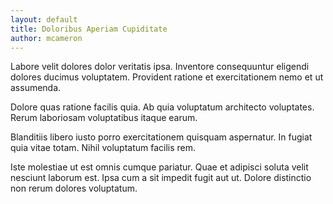 ```yaml
---
layout: default
title: Doloribus Aperiam Cupiditate
author: mcameron
---
```


Labore velit dolores dolor veritatis ipsa. Inventore consequuntur eligendi dolores ducimus voluptatem. Provident ratione et exercitationem nemo et ut assumenda.

Dolore quas ratione facilis quia. Ab quia voluptatum architecto voluptates. Rerum laboriosam voluptatibus itaque earum.

Blanditiis libero iusto porro exercitationem quisquam aspernatur. In fugiat quia vitae totam. Nihil voluptatum facilis rem.

Iste molestiae ut est omnis cumque pariatur. Quae et adipisci soluta velit nesciunt laborum est. Ipsa cum a sit impedit fugit aut ut. Dolore distinctio non rerum dolores voluptatum.
